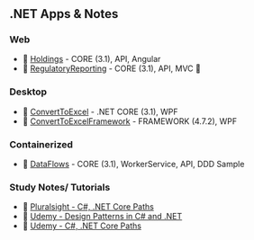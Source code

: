 #  

## .NET Apps & Notes

### Web

- :link: [Holdings](Web/Holdings/) - CORE (3.1), API, Angular  
- :link: [RegulatoryReporting](Web/RegulatoryReporting/) - CORE (3.1), API, MVC :name_badge:

### Desktop

- :link: [ConvertToExcel](WPF/ConvertToExcel/) - .NET CORE (3.1), WPF 
- :link: [ConvertToExcelFramework](WPF/ConvertToExcelFramework/) - FRAMEWORK (4.7.2), WPF

### Containerized

- :link: [DataFlows](Container/DataFlows/) - CORE (3.1), WorkerService, API, DDD Sample

### Study Notes/ Tutorials

- :link: [Pluralsight - C#, .NET Core Paths](Learn/PluralSight/)
- :link: [Udemy - Design Patterns in C# and .NET ](Learn/LinkedIn/)
- :link: [Udemy - C#, .NET Core Paths](Learn/Udemy/)